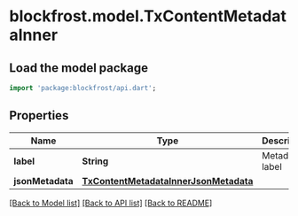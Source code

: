 # blockfrost.model.TxContentMetadataInner

## Load the model package
```dart
import 'package:blockfrost/api.dart';
```

## Properties
Name | Type | Description | Notes
------------ | ------------- | ------------- | -------------
**label** | **String** | Metadata label | 
**jsonMetadata** | [**TxContentMetadataInnerJsonMetadata**](TxContentMetadataInnerJsonMetadata.md) |  | 

[[Back to Model list]](../README.md#documentation-for-models) [[Back to API list]](../README.md#documentation-for-api-endpoints) [[Back to README]](../README.md)


